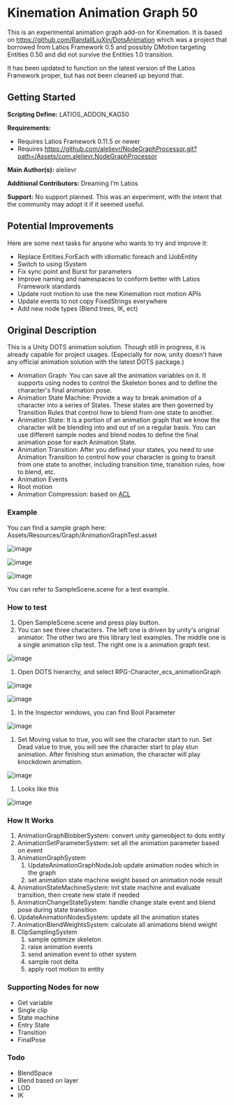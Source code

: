# Kinemation Animation Graph 50

This is an experimental animation graph add-on for Kinemation. It is based on
<https://github.com/RandallLiuXin/DotsAnimation> which was a project that
borrowed from Latios Framework 0.5 and possibly DMotion targeting Entities 0.50
and did not survive the Entities 1.0 transition.

It has been updated to function on the latest version of the Latios Framework
proper, but has not been cleaned up beyond that.

## Getting Started

**Scripting Define:** LATIOS_ADDON_KAG50

**Requirements:**

-   Requires Latios Framework 0.11.5 or newer
-   Requires
    https://github.com/alelievr/NodeGraphProcessor.git?path=/Assets/com.alelievr.NodeGraphProcessor

**Main Author(s):** alelievr

**Additional Contributors:** Dreaming I’m Latios

**Support:** No support planned. This was an experiment, with the intent that
the community may adopt it if it seemed useful.

## Potential Improvements

Here are some next tasks for anyone who wants to try and improve it:

-   Replace Entities.ForEach with idiomatic foreach and IJobEntity
-   Switch to using ISystem
-   Fix sync point and Burst for parameters
-   Improve naming and namespaces to conform better with Latios Framework
    standards
-   Update root motion to use the new Kinemation root motion APIs
-   Update events to not copy FixedStrings everywhere
-   Add new node types (Blend trees, IK, ect)

## Original Description

This is a Unity DOTS animation solution. Though still in progress, it is already
capable for project usages. (Especially for now, unity doesn't have any official
animation solution with the latest DOTS package.)

-   Animation Graph: You can save all the animation variables on it. It supports
    using nodes to control the Skeleton bones and to define the character's
    final animation pose.
-   Animation State Machine: Provide a way to break animation of a character
    into a series of States. These states are then governed by Transition Rules
    that control how to blend from one state to another.
-   Animation State: It is a portion of an animation graph that we know the
    character will be blending into and out of on a regular basis. You can use
    different sample nodes and blend nodes to define the final animation pose
    for each Animation State.
-   Animation Transition: After you defined your states, you need to use
    Animation Transition to control how your character is going to transit from
    one state to another, including transition time, transition rules, how to
    blend, etc.
-   Animation Events
-   Root motion
-   Animation Compression: based on [ACL](https://github.com/nfrechette/acl)

### Example

You can find a sample graph here:
Assets/Resources/Graph/AnimationGraphTest.asset

![image](https://user-images.githubusercontent.com/32125402/210300911-879d1365-a582-49a6-8896-d9a734885b19.png)

![image](https://user-images.githubusercontent.com/32125402/210302540-8c05c8ca-3e4c-4da9-a066-5b67ce1471c1.png)

![image](https://user-images.githubusercontent.com/32125402/210302563-760c779a-9b8c-4199-bd4c-e24e56b09a84.png)

You can refer to SampleScene.scene for a test example.

### How to test

1.  Open SampleScene.scene and press play button.
2.  You can see three characters. The left one is driven by unity's original
    animator. The other two are this library test examples. The middle one is a
    single animation clip test. The right one is a animation graph test.

![image](https://user-images.githubusercontent.com/32125402/210693995-50f4220a-7284-46af-b386-fa2c7329a7d7.png)

1.  Open DOTS hierarchy, and select RPG-Character_ecs_animationGraph

![image](https://user-images.githubusercontent.com/32125402/210693921-70881626-2c24-4d3a-9fb6-5d69547d59c3.png)

![image](https://user-images.githubusercontent.com/32125402/210693803-a01e9d63-5e83-4246-b630-5d977eadde21.png)

1.  In the Inspector windows, you can find Bool Parameter

![image](https://user-images.githubusercontent.com/32125402/210693757-3a288262-fb69-4f01-b690-3317acc49dbf.png)

1.  Set Moving value to true, you will see the character start to run. Set Dead
    value to true, you will see the character start to play stun animation.
    After finishing stun animation, the character will play knockdown animation.

![image](https://user-images.githubusercontent.com/32125402/210694282-9c095635-2348-4b5c-8192-9e8fa79b6764.png)

1.  Looks like this

![image](https://user-images.githubusercontent.com/32125402/210694453-f2805ad4-6359-4da4-96e5-6394c83f58b4.png)

### How It Works

1.  AnimationGraphBlobberSystem: convert unity gameobject to dots entity
2.  AnimationSetParameterSystem: set all the animation parameter based on event
3.  AnimationGraphSystem
    1.  UpdateAnimationGraphNodeJob update animation nodes which in the graph
    2.  set animation state machine weight based on animation node result
4.  AnimationStateMachineSystem: init state machine and evaluate transition,
    then create new state if needed
5.  AnimationChangeStateSystem: handle change state event and blend pose during
    state transition
6.  UpdateAnimationNodesSystem: update all the animation states
7.  AnimationBlendWeightsSystem: calculate all animations blend weight
8.  ClipSamplingSystem
    1.  sample optimize skeleton
    2.  raise animation events
    3.  send animation event to other system
    4.  sample root delta
    5.  apply root motion to entity

### Supporting Nodes for now

-   Get variable
-   Single clip
-   State machine
-   Entry State
-   Transition
-   FinalPose

### Todo

-   BlendSpace
-   Blend based on layer
-   LOD
-   IK
